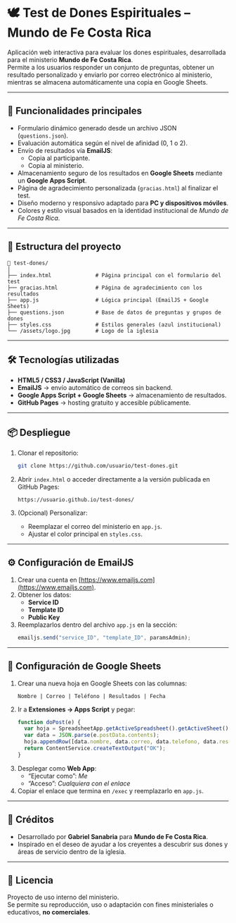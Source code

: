 # 🕊️ Test de Dones Espirituales – Mundo de Fe Costa Rica

Aplicación web interactiva para evaluar los dones espirituales, desarrollada para el ministerio **Mundo de Fe Costa Rica**.  
Permite a los usuarios responder un conjunto de preguntas, obtener un resultado personalizado y enviarlo por correo electrónico al ministerio, mientras se almacena automáticamente una copia en Google Sheets.

---

## 🚀 Funcionalidades principales

- Formulario dinámico generado desde un archivo JSON (`questions.json`).
- Evaluación automática según el nivel de afinidad (0, 1 o 2).
- Envío de resultados vía **EmailJS**:
  - Copia al participante.
  - Copia al ministerio.
- Almacenamiento seguro de los resultados en **Google Sheets** mediante un **Google Apps Script**.
- Página de agradecimiento personalizada (`gracias.html`) al finalizar el test.
- Diseño moderno y responsivo adaptado para **PC y dispositivos móviles**.
- Colores y estilo visual basados en la identidad institucional de *Mundo de Fe Costa Rica*.

---

## 🧩 Estructura del proyecto

```
📁 test-dones/
│
├── index.html              # Página principal con el formulario del test
├── gracias.html            # Página de agradecimiento con los resultados
├── app.js                  # Lógica principal (EmailJS + Google Sheets)
├── questions.json          # Base de datos de preguntas y grupos de dones
├── styles.css              # Estilos generales (azul institucional)
└── /assets/logo.jpg        # Logo de la iglesia
```

---

## 🛠️ Tecnologías utilizadas

- **HTML5 / CSS3 / JavaScript (Vanilla)**
- **EmailJS** → envío automático de correos sin backend.
- **Google Apps Script + Google Sheets** → almacenamiento de resultados.
- **GitHub Pages** → hosting gratuito y accesible públicamente.

---

## 📦 Despliegue

1. Clonar el repositorio:
   ```bash
   git clone https://github.com/usuario/test-dones.git
   ```

2. Abrir `index.html` o acceder directamente a la versión publicada en GitHub Pages:
   ```
   https://usuario.github.io/test-dones/
   ```

3. (Opcional) Personalizar:
   - Reemplazar el correo del ministerio en `app.js`.
   - Ajustar el color principal en `styles.css`.

---

## ⚙️ Configuración de EmailJS

1. Crear una cuenta en [https://www.emailjs.com](https://www.emailjs.com).  
2. Obtener los datos:
   - **Service ID**
   - **Template ID**
   - **Public Key**
3. Reemplazarlos dentro del archivo `app.js` en la sección:
   ```js
   emailjs.send("service_ID", "template_ID", paramsAdmin);
   ```

---

## 🧾 Configuración de Google Sheets

1. Crear una nueva hoja en Google Sheets con las columnas:
   ```
   Nombre | Correo | Teléfono | Resultados | Fecha
   ```
2. Ir a **Extensiones → Apps Script** y pegar:
   ```js
   function doPost(e) {
     var hoja = SpreadsheetApp.getActiveSpreadsheet().getActiveSheet();
     var data = JSON.parse(e.postData.contents);
     hoja.appendRow([data.nombre, data.correo, data.telefono, data.resultados, new Date()]);
     return ContentService.createTextOutput("OK");
   }
   ```
3. Desplegar como **Web App**:
   - “Ejecutar como”: *Me*
   - “Acceso”: *Cualquiera con el enlace*
4. Copiar el enlace que termina en `/exec` y reemplazarlo en `app.js`.

---

## 👥 Créditos

- Desarrollado por **Gabriel Sanabria** para **Mundo de Fe Costa Rica**.  
- Inspirado en el deseo de ayudar a los creyentes a descubrir sus dones y áreas de servicio dentro de la iglesia.

---

## 📄 Licencia

Proyecto de uso interno del ministerio.  
Se permite su reproducción, uso o adaptación con fines ministeriales o educativos, **no comerciales**.
